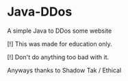 # Java-DDos
A simple Java to DDos some website

[!] This was made for education only.

[!] Don't do anything too bad with it.

Anyways thanks to Shadow Tak / Ethical
